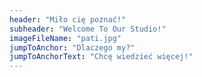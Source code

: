 ```yaml
---
header: "Miło cię poznać!"
subheader: "Welcome To Our Studio!"
imageFileName: "pati.jpg"
jumpToAnchor: "Dlaczego my?"
jumpToAnchorText: "Chcę wiedzieć więcej!"
---
```

